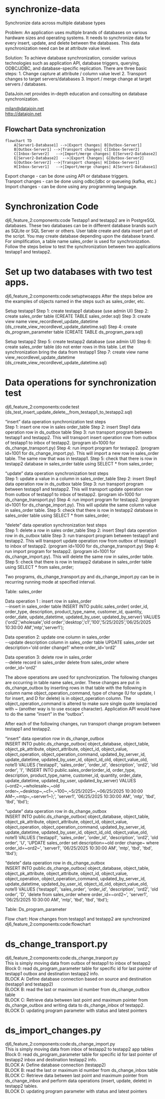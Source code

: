 # synchronize-data
 Synchronize data across multiple database types  

Problem: An application uses multiple brands of databases on various hardware sizes and operating systems. It needs to synchronize data for every insert, update, and delete between the databases. This data synchronization need can be at attribute value level.  

Solution: To achieve database synchronization, consider various technologies such as application API, database triggers, querying, ODBC/JDBC, and database-specific replication. There are three basic steps: 1. Change capture at attribute / column value level  2. Transport changes to target servers/databases 3. Import / merge change at target servers / databases.  

DataJoin.net provides in-depth education and consulting on database synchronization.  

milan@datajoin.net  
http://datajoin.net  

## Flowchart  Data synchronization  
```mermaid  
flowchart TD  
    A[Server1-Database1] -->|Export Changes| B[Outbox-Server1]  
    B[Outbox-Server1] -->|Transport changes| C[Inbox-Server2]  
    C[Inbox-Server2]   -->|Import/merge changes| E[Server2-Database2] 
    E[Server2-Database2]  -->|Export Changes| G[Outbox-Server2]  
    G[Outbox-Server2] -->|Transport changes| H[Inbox-Server1]  
    H[Inbox-Server1]   -->|Import/merge changes| A[Server1-Database1] 
```  

Export change - can be done using API or database triggers.  
Tranport changes - can be done using odbc/jdbc or queueing (kafka, etc.)
Import changes - can be done using any programming language.


# Synchronization Code  
dj6_feature_2:components:code
Testapp1 and testapp2 are in PostgreSQL databases. These two databases can be in different database brands such as SQLite or SQL Server or others. 
User table create and data insert part of the script. You may create database depending upon the database brand.  For simplification, a table name sales_order is used for synchronization. 
Follow the steps below to test the synchronization between two applications testapp1 and testapp2.

# Set up two databases with two test apps.  
dj6_feature_2:components:code:setuptwoapps
After the steps below are the examples of objects named in the steps such as sales_order, etc.

Setup testapp1
Step 1: create testapp1 database (use admin UI)
Step 2: create sales_order table (CREATE TABLE sales_order.sql)
Step 3: create view name view_recordlevel_update_datetime (ds_create_view_recordlevel_update_datetime.sql)
Step 4: create ds_program_parameter table (CREATE TABLE  ds_program_para.sql)

Setup testapp2
Step 5: create testapp2 database (use admin UI)
Step 6: create sales_order table (do not enter rows in this table. Let the synchronization bring the data from testapp1
Step 7: create view name view_recordlevel_update_datetime  (ds_create_view_recordlevel_update_datetime.sql)

# Data operations for synchronization test  
dj6_feature_2:components:code:test  
(ds_test_insert_update_delete__from_testapp1_to_testapp2.sql)  

“insert” data operation synchronization test steps  
Step 1: insert one row in sales order_table
Step 2: insert Step1 data operation row in ds_outbox table
Step 3: run transport program between testapp1 and testapp2. This will transport  insert operation row from outbox of testapp1 to inbox of testapp2. (program id=1000 for ds_change_transport.py)
Step 4: run import program for testapp2. (program id=1001 for ds_change_import.py). This will import a new row in sales_order table. The same row that was in testapp1.
Step 5: check that there is row in testapp2 database in sales_order table using SELECT * from sales_order;

“update” data operation synchronization test steps  
Step 1: update a value in a column in sales_order_table
Step 2: insert Step1 data operation row in ds_outbox table
Step 3: run transport program between testapp1 and testapp2. This will transport  update operation row from outbox of testapp1 to inbox of testapp2. (program id=1000 for ds_change_transport.py)
Step 4: run import program for testapp2. (program id=1001 for ds_change_import.py). This will update the same column value in sales_order table.
Step 5: check that there is row in testapp2 database in sales_order table using SELECT * from sales_order;

“delete” data operation synchronization test steps  
Step 1: delete a row in sales order_table
Step 2: insert Step1 data operation row in ds_outbox table
Step 3: run transport program between testapp1 and testapp2. This will transport  update operation row from outbox of testapp1 to inbox of testapp2. (program id=1000 for ds_change_transport.py)
Step 4: run import program for testapp2. (program id=1001 for ds_change_import.py). This will delete the same row in sales_order table.
Step 5: check that there is row in testapp2 database in sales_order table using SELECT * from sales_order;

Two programs, ds_change_transport.py and ds_change_import.py can be in recurring running mode at specified interval. 

Table: sales_order  

Data operation 1 : insert row in sales_order  
--insert in sales_order table
INSERT INTO public.sales_order(
	order_id, order_type, description, product_type_name, customer_id, quantity, order_date, update_datetime, updated_by_user, updated_by_server)
	VALUES ('ord2','wholesale','old order','desktop','c1','100','5/25/2025','06/25/2025  10:30:00 AM','mtp','server1');

Data operation 2: update one column in sales_order  
--update description column in sales_order table
UPDATE sales_order set description='old order change1' where order_id='ord2'

Data operation 3: delete row in sales_order  
--delete record in sales_order
delete from sales_order where order_id='ord2'

The above operations are used for synchronization. The following changes are occurring in table name sales_order. These changes are put in ds_change_outbox by inserting rows in that table with the following in column name object_operation_command, type of change (U for update, I for insert, and D for delete) is in object_operation column. The object_operation_command is altered to make sure single quote isreplaced with ~ (another way is to use escape character).  Application API would have to do the same “insert” in the “outbox”.   

After each of the following changes, run transport change program between testapp1 and testapp2.  

“insert” data operation row in ds_change_outbox  
INSERT INTO public.ds_change_outbox(
	object_database, object_table, object_pk_attribute, object_attribute, object_id, object_value, object_operation, object_operation_command, updated_by_server_id, update_datetime, updated_by_user_id, object_id_old, object_value_old, note1)
	VALUES ('testapp1', 'sales_order', 'order_id', 'description', 'ord2', 'old order', 'I', 'INSERT INTO public.sales_order(order_id, order_type, description, product_type_name, customer_id, quantity, order_date, update_datetime, updated_by_user, updated_by_server) VALUES (~ord2~,~wholesale~,~old order~,~desktop~,~c1~,~100~,~5/25/2025~,~06/25/2025  10:30:00 AM~,~mtp~,~server1~);', 'server1', '06/25/2025  10:30:00 AM', 'mtp', 'tbd', 'tbd', 'tbd');

“update” data operation row in ds_change_outbox  
INSERT INTO public.ds_change_outbox(
	object_database, object_table, object_pk_attribute, object_attribute, object_id, object_value, object_operation, object_operation_command, updated_by_server_id, update_datetime, updated_by_user_id, object_id_old, object_value_old, note1)
	VALUES ('testapp1', 'sales_order', 'order_id', 'description', 'ord2', 'old order', 'U', 'UPDATE sales_order set description=~old order change~ where order_id=~ord2~', 'server1', '06/25/2025  10:30:00 AM', 'mtp', 'tbd', 'tbd', 'tbd');

“delete” data operation row in ds_change_outbox  
INSERT INTO public.ds_change_outbox(
	object_database, object_table, object_pk_attribute, object_attribute, object_id, object_value, object_operation, object_operation_command, updated_by_server_id, update_datetime, updated_by_user_id, object_id_old, object_value_old, note1)
	VALUES ('testapp1', 'sales_order', 'order_id', 'description', 'ord2', 'old order', 'D', 'delete from sales_order where order_id=~ord2~', 'server1', '06/25/2025  10:30:00 AM', 'mtp', 'tbd', 'tbd', 'tbd');

Table: Ds_program_parameter  

Flow chart: How changes from testapp1 and testapp2 are synchronized  
dj6_feature_2:components:code:flowchart  
 
# ds_change_transport.py   
dj6_feature_2:components:code:ds_change_tranport.py  
This is simply moving data from outbox of testapp1 to inbox of testapp2  
Block 0:  read ds_program_parameter table for specific  id for last pointer of testapp1 outbox and destination testapp2 info.  
BLOCK A: Define database connection based on source and destination (testapp1 and testapp2)  
BLOCK B: read the last or maximum id number from ds_change_outbox table  
BLOCK C: Retrieve data between last point and maximum pointer from ds_change_outbox and writing   data to ds_change_inbox of testapp2.  
BLOCK D: updating program parameter with status and latest pointers  

# ds_import_changes.py  
dj6_feature_2:components:code:ds_change_import.py  
This is simply moving data from inbox of testapp2  to testapp2 app tables  
Block 0: read ds_program_parameter table for specific  id for last pointer of testapp2 inbox and destination testapp2 info.  
BLOCK A: Define database connection (testapp2)  
BLOCK B: read the last or maximum id number from ds_change_inbox table  
BLOCK C: Retrieve data between last point and maximum pointer from ds_change_inbox and perform data operations (insert, update, delete)  in testapp2 tables.  
BLOCK D: updating program parameter with status and latest pointers  


